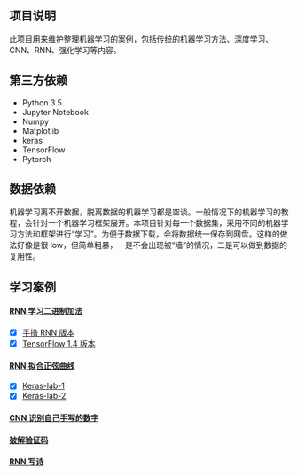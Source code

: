## 项目说明

此项目用来维护整理机器学习的案例，包括传统的机器学习方法、深度学习、CNN、RNN、强化学习等内容。

## 第三方依赖

* Python 3.5
* Jupyter Notebook
* Numpy
* Matplotlib
* keras
* TensorFlow
* Pytorch

## 数据依赖

机器学习离不开数据，脱离数据的机器学习都是空谈。一般情况下的机器学习的教程，会针对一个机器学习框架展开。本项目针对每一个数据集，采用不同的机器学习方法和框架进行“学习”。为便于数据下载，会将数据统一保存到网盘。这样的做法好像是很 low，但简单粗暴，一是不会出现被“墙”的情况，二是可以做到数据的复用性。


## 学习案例

#### [RNN 学习二进制加法](RNN_learn_binary_addition)

- [X] [手撸 RNN 版本](RNN_learn_binary_addition/RNN_learn_binary_addition.py)
- [X] [TensorFlow 1.4 版本](RNN_learn_binary_addition/RNN_learn_binary_addition_in_tensorflow.py)

#### [RNN 拟合正弦曲线](RNN_fits_time_series_signals)

- [X] [Keras-lab-1](RNN_fits_time_series_signals/RNN_fits_sine_curve_in_keras-lab-1.py)
- [X] [Keras-lab-2](RNN_fits_time_series_signals/RNN_fits_sine_curve_in_keras-lab-2.py)

#### [CNN 识别自己手写的数字](CNN_handwritten_digits_recognition)

#### [破解验证码](captcha_recognition)

#### [RNN 写诗](gen_poetry)
